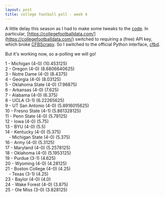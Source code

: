 ```yaml
---
layout: post
title: college football poll - week 4
---
```


A little delay this season as I had to make some tweaks to the
[code](https://github.com/d-torrance/cfb-cor).  In particular,
[https://collegefootballdata.com/](https://collegefootballdata.com/)
switched to requiring a (free) API key, which broke
[CFBScrapy](https://github.com/rlindholm/CFBScrapy).  So I switched to the
official Python interface, [cfbd](https://github.com/CFBD/cfbd-python).

But it's working now, so a-polling we will go!

1 - Michigan (4-0) (10.453125)  
2 - Oregon (4-0) (8.6806640625)  
3 - Notre Dame (4-0) (8.4375)  
4 - Georgia (4-0) (8.03125)  
5 - Oklahoma State (4-0) (7.96875)  
6 - Arkansas (4-0) (7.625)  
7 - Alabama (4-0) (6.375)  
8 - UCLA (3-1) (6.22265625)  
9 - UT San Antonio (4-0) (5.8916015625)  
10 - Fresno State (4-1) (5.861328125)  
11 - Penn State (4-0) (5.78125)  
12 - Iowa (4-0) (5.75)  
13 - BYU (4-0) (5.5)  
14 - Kentucky (4-0) (5.375)  
&nbsp;&nbsp; - Michigan State (4-0) (5.375)  
16 - Army (4-0) (5.3125)  
17 - Maryland (4-0) (5.2578125)  
18 - Oklahoma (4-0) (5.1953125)  
19 - Purdue (3-1) (4.625)  
20 - Wyoming (4-0) (4.28125)  
21 - Boston College (4-0) (4.25)  
&nbsp;&nbsp; - Texas (3-1) (4.25)  
23 - Baylor (4-0) (4.0)  
24 - Wake Forest (4-0) (3.875)  
25 - Ole Miss (3-0) (3.828125)  
